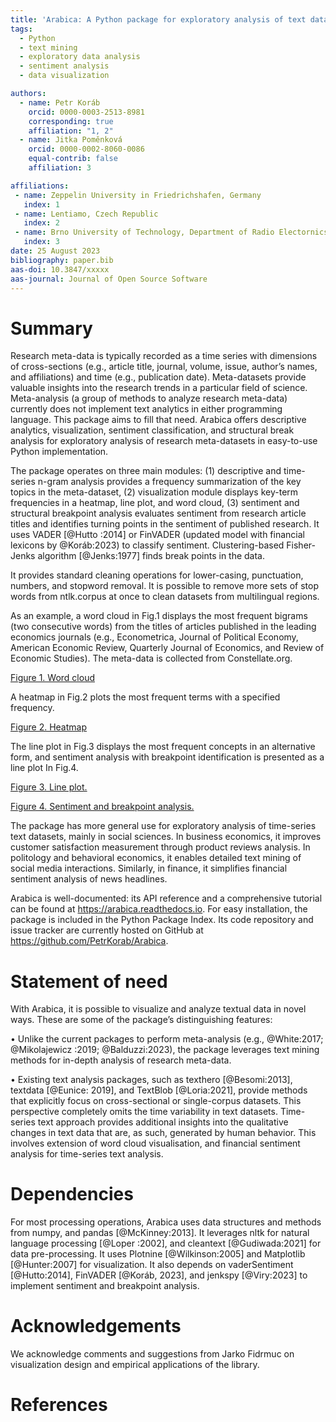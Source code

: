 ```yaml
---
title: 'Arabica: A Python package for exploratory analysis of text data'
tags:
  - Python
  - text mining
  - exploratory data analysis
  - sentiment analysis
  - data visualization

authors:
  - name: Petr Koráb
    orcid: 0000-0003-2513-8981
    corresponding: true
    affiliation: "1, 2"
  - name: Jitka Poměnková
    orcid: 0000-0002-8060-0086
    equal-contrib: false
    affiliation: 3

affiliations:
 - name: Zeppelin University in Friedrichshafen, Germany
   index: 1
 - name: Lentiamo, Czech Republic
   index: 2
 - name: Brno University of Technology, Department of Radio Electornics, Czech Republic
   index: 3
date: 25 August 2023
bibliography: paper.bib
aas-doi: 10.3847/xxxxx 
aas-journal: Journal of Open Source Software
---
```


# Summary

Research meta-data is typically recorded as a time series with dimensions of cross-sections 
(e.g., article title, journal, volume, issue, author’s names, and affiliations) and time 
(e.g., publication date). Meta-datasets provide valuable insights into the research trends 
in a particular field of science. Meta-analysis (a group of methods to analyze research 
meta-data) currently does not implement text analytics in either programming language.
This package aims to fill that need. Arabica offers descriptive analytics, visualization, 
sentiment classification, and structural break analysis for exploratory analysis of 
research meta-datasets in easy-to-use Python implementation. 

The package operates on three main modules: (1) descriptive and time-series n-gram analysis 
provides a frequency summarization of the key topics in the meta-dataset, (2) visualization 
module displays key-term frequencies in a heatmap, line plot, and word cloud, (3) sentiment 
and structural breakpoint analysis evaluates sentiment from research article titles and 
identifies turning points in the sentiment of published research. It uses VADER [@Hutto 
:2014] or FinVADER (updated model with financial lexicons by @Koráb:2023) 
to classify sentiment. Clustering-based Fisher-Jenks algorithm [@Jenks:1977] finds break 
points in the data.

It provides standard cleaning operations for lower-casing, punctuation, numbers, and 
stopword removal. It is possible to remove more sets of stop words from ntlk.corpus at 
once to clean datasets from multilingual regions. 

As an example, a word cloud in Fig.1 displays the most frequent bigrams (two consecutive words) 
from the titles of articles published in the leading economics journals (e.g., Econometrica,
Journal of Political Economy, American Economic Review, Quarterly Journal of Economics, 
and Review of Economic Studies). The meta-data is collected from Constellate.org.

[Figure 1. Word cloud](wordcloud.png)

A heatmap in Fig.2 plots the most frequent terms with a specified frequency. 

[Figure 2. Heatmap](heatmap.png)

The line plot in Fig.3 displays the most frequent concepts in an alternative form, and sentiment 
analysis with breakpoint identification is presented as a line plot In Fig.4.

[Figure 3. Line plot.](line_plot.png)

[Figure 4. Sentiment and breakpoint analysis.](sentiment_and_breakpoint_analysis.png)

The package has more general use for exploratory analysis of time-series text datasets, 
mainly in social sciences. In business economics, it improves customer satisfaction 
measurement through product reviews analysis. In politology and behavioral economics, 
it enables detailed text mining of social media interactions. Similarly, in finance, 
it simplifies financial sentiment analysis of news headlines.

Arabica is well-documented: its API reference and a comprehensive tutorial can be found 
at https://arabica.readthedocs.io. For easy installation, the package is included in 
the Python Package Index. Its code repository and issue tracker are currently hosted 
on GitHub at https://github.com/PetrKorab/Arabica.

# Statement of need

With Arabica, it is possible to visualize and analyze textual data in novel ways. 
These are some of the package’s distinguishing features: 

• Unlike the current packages to perform meta-analysis (e.g., @White:2017; @Mikolajewicz
:2019; @Balduzzi:2023), the package leverages text mining methods 
for in-depth analysis of research meta-data.

• Existing text analysis packages, such as texthero [@Besomi:2013], textdata [@Eunice:
2019], and TextBlob [@Loria:2021], provide methods that explicitly focus on 
cross-sectional or single-corpus datasets. This perspective completely omits 
the time variability in text datasets. Time-series text approach provides additional
insights into the qualitative changes in text data that are, as such, generated by 
human behavior. This involves extension of word cloud visualisation, and financial 
sentiment analysis for time-series text analysis.

# Dependencies

For most processing operations, Arabica uses data structures and methods from numpy, 
and pandas [@McKinney:2013]. It leverages nltk for natural language processing [@Loper 
:2002], and cleantext [@Gudiwada:2021] for data pre-processing. It uses Plotnine 
[@Wilkinson:2005] and Matplotlib [@Hunter:2007] for visualization. It also depends on 
vaderSentiment [@Hutto:2014], FinVADER [@Koráb, 2023], and jenkspy [@Viry:2023] 
to implement sentiment and breakpoint analysis.

# Acknowledgements

We acknowledge comments and suggestions from Jarko Fidrmuc on visualization design and empirical applications of the library.

# References
